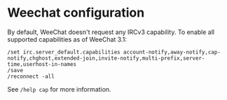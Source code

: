 # Weechat configuration

By default, WeeChat doesn't request any IRCv3 capability. To enable all
supported capabilities as of WeeChat 3.1:

    /set irc.server_default.capabilities account-notify,away-notify,cap-notify,chghost,extended-join,invite-notify,multi-prefix,server-time,userhost-in-names
    /save
    /reconnect -all

See `/help cap` for more information.
